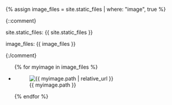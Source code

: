 {% assign image_files = site.static_files | where: "image", true %}

{::comment}

site.static_files: {{ site.static_files }}

image_files: {{ image_files }}

{:/comment}

<ul class="photo-gallery">
  {% for myimage in image_files %}
    <li>
    <figure>
      <img src="{{ myimage.path | relative_url }}" alt="{{ myimage.path | relative_url }}">
      <figcaption>{{ myimage.path }}</figcaption>
    </figure>
    </li>
  {% endfor %}
</ul>

